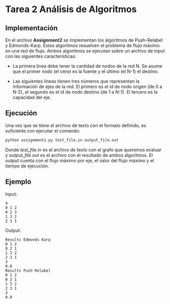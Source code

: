 # Tarea 2 Análisis de Algoritmos

## Implementación
En el archivo **Assignment2** se implementan los algoritmos de Push-Relabel y Edmonds-Karp. Estos algoritmos resuelven el problema de flujo máximo en una red de flujo.  Ambos algoritmos se ejecutan sobre un archivo de input con las siguientes características:

- La primera línea debe tener la cantidad de nodos de la red N. Se asume que el primer nodo (el cero) es la fuente y el último (el N-1) el destino.

- Las siguientes líneas tienen tres números que representan la información de ejes de la red. El primero es el id de nodo origen (de 0 a N-2), el segundo es el id de nodo destino (de 1 a N-1). El tercero es la capacidad del eje.

## Ejecución

Una vez que se tiene el archivo de texto con el formato definido, es suficiente con ejecutar el comando:

```bash
python assignment1.py test_file.in output_file.out
```

Donde *test_file.in* es el archivo de texto con el grafo que queremos evaluar y *output_file.out* es el archivo con el resultado de ambos algoritmos. El output cuenta con el flujo máximo por eje, el valor del flujo máximo y el tiempo de ejecución.

## Ejemplo

Input:
```
4
0 1 2
0 2 3
1 3 2
2 3 1
```

Output:
```
Results Edmonds Karp
0 1 2
0 2 1
1 3 2
2 3 1
3
0.0
Results Push Relabel
0 1 2
0 2 1
1 3 2
2 3 1
3
0.0
```